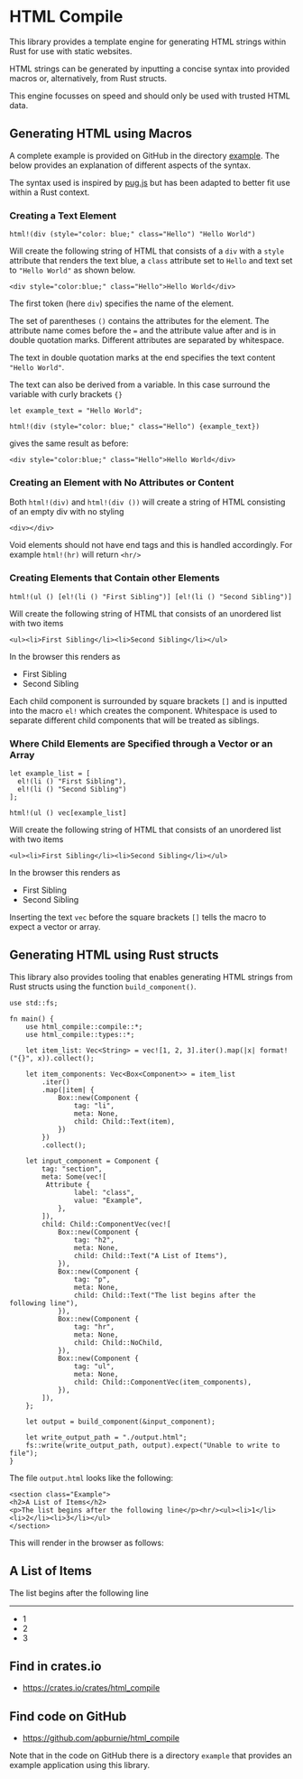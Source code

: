 # HTML Compile

This library provides a template engine for generating HTML strings within Rust 
for use with static websites. 

HTML strings can be generated by inputting a concise syntax into provided macros or, alternatively, from Rust structs.

This engine focusses on speed and should only be used with trusted HTML data.

## Generating HTML using Macros

A complete example is provided on GitHub in the directory [example](https://github.com/apburnie/html_compile/tree/main/example). The below provides an explanation of different aspects of the syntax. 

The syntax used is inspired by [pug.js](https://pugjs.org) but has been adapted to better fit use within a Rust context.


### Creating a Text Element

```
html!(div (style="color: blue;" class="Hello") "Hello World")
```

Will create the following string of HTML that consists of a `div` with a `style` attribute that renders the text blue, a `class` attribute set to `Hello` and text set to `"Hello World"` as shown below.

```
<div style="color:blue;" class="Hello">Hello World</div>
```

The first token (here `div`) specifies the name of the element.

The set of parentheses `()` contains the attributes for the element. The attribute name comes before the `=` and the attribute value after and is in double quotation marks. Different attributes are separated by whitespace. 

The text in double quotation marks at the end specifies the text content `"Hello World"`.

The text can also be derived from a variable. In this case surround the variable with curly brackets `{}` 

```
let example_text = "Hello World";

html!(div (style="color: blue;" class="Hello") {example_text})
```

gives the same result as before:

```
<div style="color:blue;" class="Hello">Hello World</div>
```

### Creating an Element with No Attributes or Content

Both `html!(div)` and `html!(div ())` will create a string of HTML consisting of an empty div with no styling
```
<div></div>
```

Void elements should not have end tags and this is handled accordingly. For example `html!(hr)` will return `<hr/>`

### Creating Elements that Contain other Elements

```
html!(ul () [el!(li () "First Sibling")] [el!(li () "Second Sibling")]
```

Will create the following string of HTML that consists of an unordered list with two items

```
<ul><li>First Sibling</li><li>Second Sibling</li></ul>
```

In the browser this renders as

<ul><li>First Sibling</li><li>Second Sibling</li></ul>

Each child component is surrounded by square brackets `[]` and is inputted into the macro `el!` which creates the component. Whitespace is used to separate different child components that will be treated as siblings.

### Where Child Elements are Specified through a Vector or an Array

```
let example_list = [
  el!(li () "First Sibling"),
  el!(li () "Second Sibling")
];

html!(ul () vec[example_list]
```

Will create the following string of HTML that consists of an unordered list with two items

```
<ul><li>First Sibling</li><li>Second Sibling</li></ul>
```

In the browser this renders as

<ul><li>First Sibling</li><li>Second Sibling</li></ul>


Inserting the text `vec` before the square brackets `[]` tells the macro to expect a vector or array.

## Generating HTML using Rust structs

This library also provides tooling that enables generating HTML strings from Rust structs using the function `build_component()`.

```
use std::fs;

fn main() {
    use html_compile::compile::*;
    use html_compile::types::*;

    let item_list: Vec<String> = vec![1, 2, 3].iter().map(|x| format!("{}", x)).collect();

    let item_components: Vec<Box<Component>> = item_list
        .iter()
        .map(|item| {
            Box::new(Component {
                tag: "li",
                meta: None,
                child: Child::Text(item),
            })
        })
        .collect();

    let input_component = Component {
        tag: "section",
        meta: Some(vec![
	     Attribute {
                label: "class",
                value: "Example",
            },
        ]),
        child: Child::ComponentVec(vec![
            Box::new(Component {
                tag: "h2",
                meta: None,
                child: Child::Text("A List of Items"),
            }),
            Box::new(Component {
                tag: "p",
                meta: None,
                child: Child::Text("The list begins after the following line"),
            }),
            Box::new(Component {
                tag: "hr",
                meta: None,
                child: Child::NoChild,
            }),
            Box::new(Component {
                tag: "ul",
                meta: None,
                child: Child::ComponentVec(item_components),
            }),
        ]),
    };

    let output = build_component(&input_component);

    let write_output_path = "./output.html";
    fs::write(write_output_path, output).expect("Unable to write to file");
}
```

The file `output.html` looks like the following:

```
<section class="Example">
<h2>A List of Items</h2>
<p>The list begins after the following line</p><hr/><ul><li>1</li><li>2</li><li>3</li></ul>
</section> 
```

This will render in the browser as follows:

<section class="Example">
<h2>A List of Items</h2>
<p>The list begins after the following line</p><hr/><ul><li>1</li><li>2</li><li>3</li></ul>
</section> 

## Find in crates.io
* https://crates.io/crates/html_compile

## Find code on GitHub
* https://github.com/apburnie/html_compile

Note that in the code on GitHub there is a directory `example` that provides an example application using this library.
